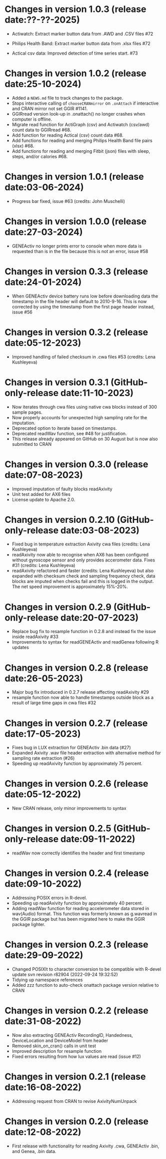 # Changes in version 1.0.3 (release date:??-??-2025)

- Actiwatch: Extract marker button data from .AWD and .CSV files #72

- Philips Health Band: Extract marker button data from .xlsx files #72

- Actical csv data: Improved detection of time series start. #73

# Changes in version 1.0.2 (release date:25-10-2024)

- Added a `NEWS.md` file to track changes to the package.
- Stops interactive calling of `chooseCRANmirror` on `.onAttach` if interactive and CRAN mirror not set GGIR #1141.
- GGIRread version look-up in .onattach() no longer crashes when computer is offline.
- Migrate read function for ActiGraph (csv) and Actiwatch (csv/awd) count data to GGIRread #68.
- Add function for reading Actical (csv) count data #68.
- Add functions for reading and merging Philips Health Band file pairs (xlsx) #68.
- Add functions for reading and merging Fitbit (json) files with sleep, steps, and/or calories #68.


# Changes in version 1.0.1 (release date:03-06-2024)

- Progress bar fixed, issue #63 (credits: John Muschelli)


# Changes in version 1.0.0 (release date:27-03-2024)

- GENEActiv no longer prints error to console when more data is requested 
than is in the file because this is not an error, issue #58



# Changes in version 0.3.3 (release date:24-01-2024)

- When GENEActiv device battery runs low before downloading data the timestamp in the file header will default to 2010-9-16. This is now corrected by using the timestamp from the first page header instead, issue #56


# Changes in version 0.3.2 (release date:05-12-2023)

- Improved handling of failed checksum in .cwa files #53 (credits: Lena Kushleyeva)


# Changes in version 0.3.1 (GitHub-only-release date:11-10-2023)

- Now iterates through cwa files using native cwa blocks instead of 300
sample pages.
- Now properly accounts for unexpected high sampling rate for the imputation.
- Deprecated option to iterate based on timestamps.
- Deprecated readWav function, see #48 for justification.
- This release already appeared on GitHub on 30 August but is now also submitted to CRAN


# Changes in version 0.3.0 (release date:07-08-2023)

- Improved imputation of faulty blocks readAxivity
- Unit test added for AX6 files
- License update to Apache 2.0.


# Changes in version 0.2.10 (GitHub-only-release date:03-08-2023)

- Fixed bug in temperature extraction Axivity cwa files (credits: Lena Kushleyeva)
- readAxivity now able to recognise when AX6 has been configured without 
gyroscope sensor and only provides accerometer data. Fixes #31 (credits: Lena Kushleyeva)
- readAxivity refactored and faster (credits: Lena Kushleyeva)
but also expanded with checksum check and sampling frequency check, 
data blocks are imputed when checks fail and this is logged in the output. 
The net speed improvement is approximately 15\%-20\%.


# Changes in version 0.2.9 (GitHub-only-release date:20-07-2023)

- Replace bug fix to resample function in 0.2.8 and instead fix the 
issue inside readAxivity #33
- Improvements to syntax for readGENEActiv and readGenea following R updates


# Changes in version 0.2.8 (release date:26-05-2023)

- Major bug fix introduced in 0.2.7 release affecting readAxivity #29
- resample function now able to handle timestamps outside block as
a result of large time gaps in cwa files #32


# Changes in version 0.2.7 (release date:17-05-2023)

- Fixes bug in LUX extraction for GENEActiv .bin data (#27)
- Expanded Axivity .wav file header extraction with alternative method
for sampling rate extraction (#26)
- Speeding up readAxivity function by approximately 75 percent.


# Changes in version 0.2.6 (release date:05-12-2022)

- New CRAN release, only minor improvements to syntax


# Changes in version 0.2.5 (GitHub-only-release date:09-11-2022)

- readWav now correctly identifies the header and first timestamp


# Changes in version 0.2.4 (release date:09-10-2022)

- Addressing POSIX errors in R-devel.
- Speeding up readAxivity function by approximately 40 percent.
- Adding readWav function for reading accelerometer data stored in
wav(Audio) format. This function was formerly known as g.wavread in the
GGIR package but has been migrated here to make the GGIR package lighter.


# Changes in version 0.2.3 (release date:29-09-2022)

- Changed POSIXlt to character conversion to be compatible with R-devel
update svn revision r82904 (2022-09-24 19:32:52)
- Tidying up namespace references
- Added zzz function to auto-check onattach package version relative to CRAN


# Changes in version 0.2.2 (release date:31-08-2022)

- Now also extracting GENEActiv RecordingID, Handedness, DeviceLocation and DeviceModel from header
- Removed skin_on_cran() calls in unit test
- Improved description for resample function
- Fixed errors resulting from how lux values are read (issue #12)


# Changes in version 0.2.1 (release date:16-08-2022)

- Addressing request from CRAN to revise AxivityNumUnpack


# Changes in version 0.2.0 (release date:12-08-2022)

- First release with functionality for reading Axivity .cwa, GENEActiv .bin, and Genea, .bin data.


